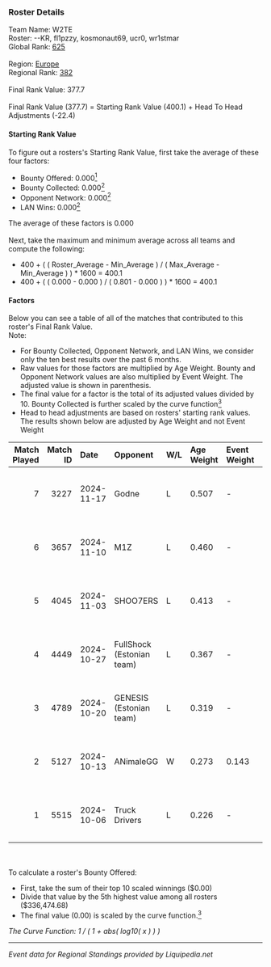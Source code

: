 ### Roster Details<br />
Team Name: W2TE<br />
Roster: --KR, fl1pzzy, kosmonaut69, ucr0, wr1stmar<br />
Global Rank: [625](../standings_global.md)<br />
<br />
Region: [Europe]( ../standings_europe.md)<br />
Regional Rank: [382]( ../standings_europe.md)<br />
<br />
Final Rank Value:  377.7<br />
<br />
Final Rank Value (377.7) = Starting Rank Value (400.1) + Head To Head Adjustments (-22.4)<br />

#### Starting Rank Value<br />
To figure out a rosters's Starting Rank Value, first take the average of these four factors:<br />
- Bounty Offered: 0.000[<sup>1</sup>](#table2)
- Bounty Collected: 0.000[<sup>2</sup>](#table1)
- Opponent Network: 0.000[<sup>2</sup>](#table1)
- LAN Wins: 0.000[<sup>2</sup>](#table1)

The average of these factors is 0.000<br />
<br />
Next, take the maximum and minimum average across all teams and compute the following:<br />
- 400 + ( ( Roster_Average - Min_Average ) / ( Max_Average - Min_Average ) ) * 1600 = 400.1
- 400 + ( ( 0.000 - 0.000 ) / ( 0.801 - 0.000 ) ) * 1600 = 400.1


#### Factors<br />
Below you can see a table of all of the matches that contributed to this roster's Final Rank Value.<br />
Note:<br />

- For Bounty Collected, Opponent Network, and LAN Wins, we consider only the ten best results over the past 6 months.
- Raw values for those factors are multiplied by Age Weight. Bounty and Opponent Network values are also multiplied by Event Weight. The adjusted value is shown in parenthesis.
- The final value for a factor is the total of its adjusted values divided by 10. Bounty Collected is further scaled by the curve function[<sup>3</sup>](#curveFunction)
- Head to head adjustments are based on rosters' starting rank values. The results shown below are adjusted by Age Weight and not Event Weight
<span id="table1"></span><br />


| Match Played | Match ID | Date       | Opponent                  | W/L | Age Weight | Event Weight | Bounty Collected | Opponent Network | LAN Wins  | H2H Adj. | Roster                                     |
| -: | -: | :- | :- | :- | :- | :- | :- | :- | :- | -: | :- |
|            7 |     3227 | 2024-11-17 | Godne                     | L   | 0.507      | -            | -                | -                | -         |    -7.75 | --KR, fl1pzzy, kosmonaut69, ucr0, wr1stmar |
|            6 |     3657 | 2024-11-10 | M1Z                       | L   | 0.460      | -            | -                | -                | -         |    -6.80 | --KR, fl1pzzy, kosmonaut69, ucr0, wr1stmar |
|            5 |     4045 | 2024-11-03 | SHOO7ERS                  | L   | 0.413      | -            | -                | -                | -         |    -2.32 | --KR, fl1pzzy, kosmonaut69, ucr0, wr1stmar |
|            4 |     4449 | 2024-10-27 | FullShock (Estonian team) | L   | 0.367      | -            | -                | -                | -         |    -5.88 | --KR, fl1pzzy, kosmonaut69, ucr0, wr1stmar |
|            3 |     4789 | 2024-10-20 | GENESIS (Estonian team)   | L   | 0.319      | -            | -                | -                | -         |    -3.86 | --KR, fl1pzzy, kosmonaut69, ucr0, wr1stmar |
|            2 |     5127 | 2024-10-13 | ANimaleGG                 | W   | 0.273      | 0.143        | 0.000 (0.000)    | 0.056 (0.002)    | 0 (0.000) |     5.33 | --KR, fl1pzzy, kosmonaut69, ucr0, wr1stmar |
|            1 |     5515 | 2024-10-06 | Truck Drivers             | L   | 0.226      | -            | -                | -                | -         |    -1.14 | --KR, fl1pzzy, kosmonaut69, ucr0, wr1stmar |

<br />
<span id="table2"></span><br />
To calculate a roster's Bounty Offered:<br />

- First, take the sum of their top 10 scaled winnings ($0.00)
- Divide that value by the 5th highest value among all rosters ($336,474.68)
- The final value (0.00) is scaled by the curve function.[<sup>3</sup>](#curveFunction)

<span id="curveFunction"></span>_The Curve Function: 1 / ( 1 + abs( log10( x ) ) )_<br />

---
_Event data for Regional Standings provided by Liquipedia.net_<br />
